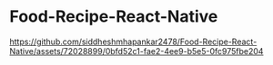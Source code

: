 ﻿# Food-Recipe-React-Native


https://github.com/siddheshmhapankar2478/Food-Recipe-React-Native/assets/72028899/0bfd52c1-fae2-4ee9-b5e5-0fc975fbe204

